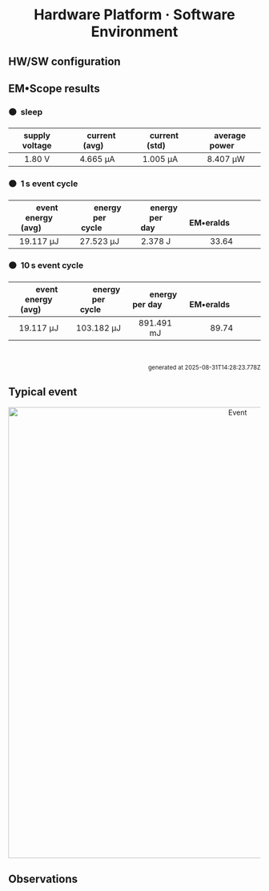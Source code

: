 
<h1 align="center">Hardware Platform · Software Environment</h1>

## HW/SW configuration

## EM&bull;Scope results

<!-- @emscope-pack:start -->


### 🟠&ensp;sleep

| supply voltage | &emsp;current (avg)&emsp; | &emsp;current (std)&emsp; | &emsp;average power&emsp;
|:---:|:---:|:---:|:---:|
| 1.80 V |   4.665 µA |   1.005 µA |   8.407 µW |

### 🟠&ensp;1&thinsp;s event cycle

| &emsp;&emsp;event energy (avg)&emsp;&emsp; | &emsp;&emsp;energy per cycle&emsp;&emsp; | &emsp;&emsp;energy per day&emsp;&emsp; | &emsp;&emsp;&emsp;**EM&bull;eralds**&emsp;&emsp;&emsp;
|:---:|:---:|:---:|:---:|
|  19.117 µJ |  27.523 µJ |   2.378 J | 33.64 |

### 🟠&ensp;10&thinsp;s event cycle

| &emsp;&emsp;event energy (avg)&emsp;&emsp; | &emsp;&emsp;energy per cycle&emsp;&emsp; | &emsp;&emsp;energy per day&emsp;&emsp; | &emsp;&emsp;&emsp;**EM&bull;eralds**&emsp;&emsp;&emsp;
|:---:|:---:|:---:|:---:|
|  19.117 µJ | 103.182 µJ | 891.491 mJ | 89.74 |

<br>
<p align="right"><sub>generated at 2025-08-31T14:28:23.778Z</sub></p>
    

<!-- @emscope-pack:end -->

## Typical event

<p align="center">
    <img src="nrf-54-dk-bmsdk-J-event-ID.png" alt="Event" width="900">
</p>

## Observations

